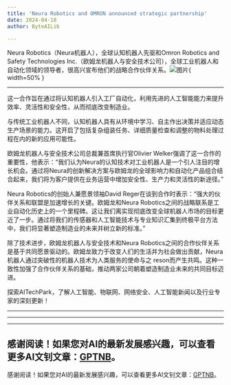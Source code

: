```yaml
---
title: 'Neura Robotics and OMRON announced strategic partnership'
date: 2024-04-18
author: ByteAILib

---
```


Neura Robotics（Neura机器人），全球认知机器人先驱和Omron Robotics and Safety Technologies Inc.（欧姆龙机器人与安全技术公司），全球工业机器人和自动化领域的领导者，很高兴宣布他们的战略合作伙伴关系。![图片](https://ai-techpark.com/wp-content/uploads/2020/06/Buyer-Guide-500x281-1.jpg){ width=50% }

---
这一合作旨在通过将认知机器人引入工厂自动化，利用先进的人工智能能力来提升效率、灵活性和安全性，从而彻底改变制造业。

与传统工业机器人不同，认知机器人具有从环境中学习、自主作出决策并适应动态生产场景的能力。这开启了包括复杂组装任务、详细质量检查和调整的物料处理过程在内的新的应用可能性。

欧姆龙机器人与安全技术公司总裁兼首席执行官Olivier Welker强调了这一合作的重要性，他表示：“我们认为Neura的认知技术对工业机器人是一个引人注目的增长机会。通过将Neura的创新解决方案与欧姆龙的全球影响力和自动化产品组合结合起来，我们将为客户提供在业务运营中增加安全性、生产力和灵活性的新途径。”

Neura Robotics的创始人兼愿景领袖David Reger在谈到合作时表示：“强大的伙伴关系和联盟是加速增长的关键。欧姆龙和Neura Robotics之间的战略联系是工业自动化历史上的一个里程碑。这让我们离实现彻底改变全球机器人市场的目标更近了一步。通过将我们的传感器和人工智能技术与专业知识汇集到终极平台方法中，我们将显著塑造制造业的未来并树立新的标准。”

除了技术进步，欧姆龙机器人与安全技术和Neura Robotics之间的合作伙伴关系是基于共同愿景驱动的。欧姆龙致力于改变人们的生活并为社会做出贡献，Neura机器人通过突破性的机器人技术为人类服务的使命与之 reson而产生共鸣。这种一致性加强了合作伙伴关系的基础，推动两家公司朝着塑造制造业未来的共同目标迈进。

探索AITechPark，了解人工智能、物联网、网络安全、人工智能新闻以及行业专家的深刻更新！

---
---

---
感谢阅读！如果您对AI的最新发展感兴趣，可以查看更多AI文钊文章：[GPTNB](https://gptnb.com)。
---
感谢阅读！如果您对AI的最新发展感兴趣，可以查看更多AI文钊文章：[GPTNB](https://gptnb.com)。